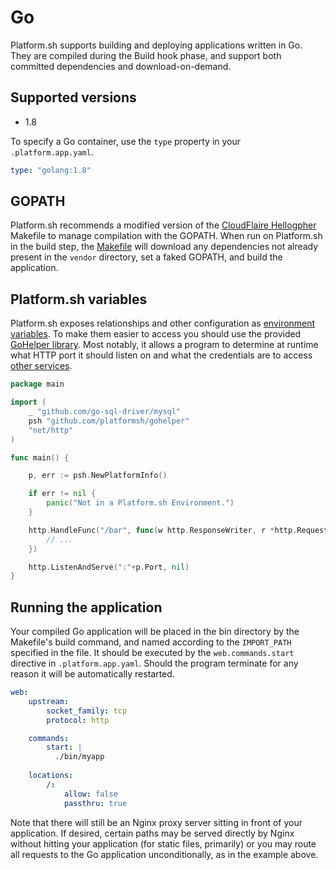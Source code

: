 # Go


Platform.sh supports building and deploying applications written in Go.  They are compiled during the Build hook phase, and support both committed dependencies and download-on-demand.

## Supported versions

* 1.8

To specify a Go container, use the `type` property in your `.platform.app.yaml`.

```yaml
type: "golang:1.8"
```

## GOPATH

Platform.sh recommends a modified version of the [CloudFlaire Hellogpher](https://github.com/cloudflare/hellogopher) Makefile to manage compilation with the GOPATH.  When run on Platform.sh in the build step, the [Makefile](https://github.com/platformsh/platformsh-example-golang/blob/master/Makefile) will download any dependencies not already present in the `vendor` directory, set a faked GOPATH, and build the application.


## Platform.sh variables

Platform.sh exposes relationships and other configuration as [environment variables](/development/variables.md).  To make them easier to access you should use the provided [GoHelper library](https://github.com/platformsh/gohelper).  Most notably, it allows a program to determine at runtime what HTTP port it should listen on and what the credentials are to access [other services](/configuration/services.md).

```go
package main

import (
	_ "github.com/go-sql-driver/mysql"
	psh "github.com/platformsh/gohelper"
	"net/http"
)

func main() {

	p, err := psh.NewPlatformInfo()

	if err != nil {
		panic("Not in a Platform.sh Environment.")
	}

	http.HandleFunc("/bar", func(w http.ResponseWriter, r *http.Request) {
		// ...
	})

	http.ListenAndServe(":"+p.Port, nil)
}
```

## Running the application

Your compiled Go application will be placed in the bin directory by the Makefile's build command, and named according to the `IMPORT_PATH` specified in the file.  It should be executed by the `web.commands.start` directive in `.platform.app.yaml`.  Should the program terminate for any reason it will be automatically restarted.

```yaml
web:
    upstream:
        socket_family: tcp
        protocol: http

    commands:
        start: |
          ./bin/myapp
          
    locations:
        /:
            allow: false
            passthru: true
```

Note that there will still be an Nginx proxy server sitting in front of your application.  If desired, certain paths may be served directly by Nginx without hitting your application (for static files, primarily) or you may route all requests to the Go application unconditionally, as in the example above.
